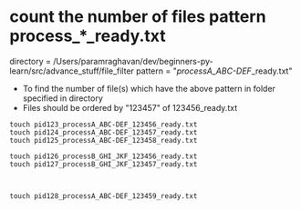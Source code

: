 #  count the number of files pattern process_*_ready.txt

directory = /Users/paramraghavan/dev/beginners-py-learn/src/advance_stuff/file_filter
pattern = "*processA_ABC-DEF*_ready.txt"

- To find the number of file(s) which have the above pattern in folder specified in directory
- Files should be ordered by "123457" of 123456_ready.txt
```shell
touch pid123_processA_ABC-DEF_123456_ready.txt
touch pid124_processA_ABC-DEF_123457_ready.txt
touch pid125_processA_ABC-DEF_123458_ready.txt

touch pid126_processB_GHI_JKF_123456_ready.txt
touch pid127_processB_GHI_JKF_123457_ready.txt



touch pid128_processA_ABC-DEF_123459_ready.txt



```